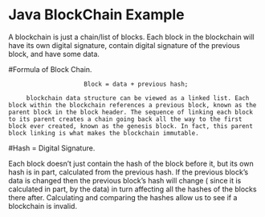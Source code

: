 # Java BlockChain Example

A blockchain is just a chain/list of blocks. Each block in the blockchain will have its own digital signature, contain digital signature of the previous block, and have some data.

#Formula of Block Chain.

                         Block = data + previous hash;
                         
         blockchain data structure can be viewed as a linked list. Each block within the blockchain references a previous block, known as the parent block in the block header. The sequence of linking each block to its parent creates a chain going back all the way to the first block ever created, known as the genesis block. In fact, this parent block linking is what makes the blockchain immutable.
         
#Hash = Digital Signature.

Each block doesn’t just contain the hash of the block before it, but its own hash is in part, calculated from the previous hash. If the previous block’s data is changed then the previous block’s hash will change ( since it is calculated in part, by the data) in turn affecting all the hashes of the blocks there after. Calculating and comparing the hashes allow us to see if a blockchain is invalid.